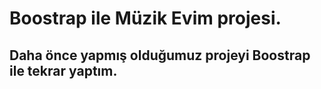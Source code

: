 # Boostrap ile Müzik Evim projesi.
## Daha önce yapmış olduğumuz projeyi Boostrap ile tekrar yaptım.
